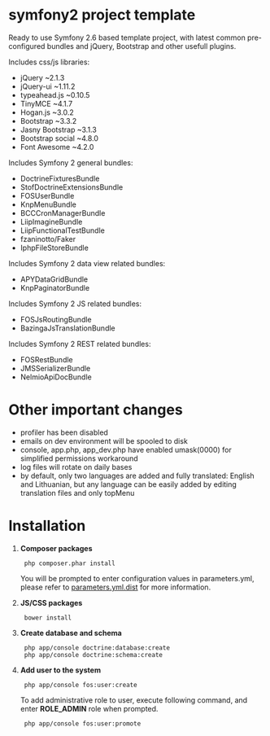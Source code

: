 symfony2 project template
=========================

Ready to use Symfony 2.6 based template project, with latest common pre-configured bundles and jQuery, Bootstrap and other usefull plugins.

Includes css/js libraries:

- jQuery ~2.1.3
- jQuery-ui ~1.11.2
- typeahead.js ~0.10.5
- TinyMCE ~4.1.7
- Hogan.js ~3.0.2
- Bootstrap ~3.3.2
- Jasny Bootstrap ~3.1.3
- Bootstrap social ~4.8.0
- Font Awesome ~4.2.0

Includes Symfony 2 general bundles:

- DoctrineFixturesBundle
- StofDoctrineExtensionsBundle
- FOSUserBundle
- KnpMenuBundle
- BCCCronManagerBundle
- LiipImagineBundle
- LiipFunctionalTestBundle
- fzaninotto/Faker
- IphpFileStoreBundle

Includes Symfony 2 data view related bundles:

- APYDataGridBundle
- KnpPaginatorBundle

Includes Symfony 2 JS related bundles:

- FOSJsRoutingBundle
- BazingaJsTranslationBundle

Includes Symfony 2 REST related bundles:

- FOSRestBundle
- JMSSerializerBundle
- NelmioApiDocBundle

Other important changes
=======================
- profiler has been disabled
- emails on dev environment will be spooled to disk
- console, app.php, app_dev.php have enabled umask(0000) for simplified permissions workaround
- log files will rotate on daily bases
- by default, only two languages are added and fully translated: English and Lithuanian, but any language can be easily added by editing translation files and only topMenu

Installation
============

1. **Composer packages**

        php composer.phar install

    You will be prompted to enter configuration values in parameters.yml, please refer to [parameters.yml.dist](/app/config/parameters.yml.dist) for more information.

2. **JS/CSS packages**

        bower install

3. **Create database and schema**

        php app/console doctrine:database:create
        php app/console doctrine:schema:create

4. **Add user to the system**

        php app/console fos:user:create

    To add administrative role to user, execute following command, and enter **ROLE_ADMIN** role when prompted.

        php app/console fos:user:promote
